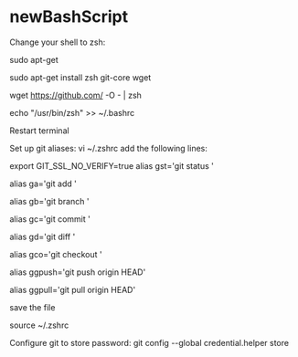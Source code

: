 # newBashScript
Change your shell to zsh:

sudo apt-get

sudo apt-get install zsh git-core wget

wget https://github.com/ -O - | zsh

echo "/usr/bin/zsh" >> ~/.bashrc 


Restart terminal

Set up git aliases:
   vi ~/.zshrc
add the following lines:

export GIT_SSL_NO_VERIFY=true
alias gst='git status '

alias ga='git add '

alias gb='git branch '

alias gc='git commit '

alias gd='git diff '

alias gco='git checkout '

alias ggpush='git push origin HEAD'

alias ggpull='git pull origin HEAD' 

save the file

source ~/.zshrc
   
Configure git to store password:
    git config  --global credential.helper store
